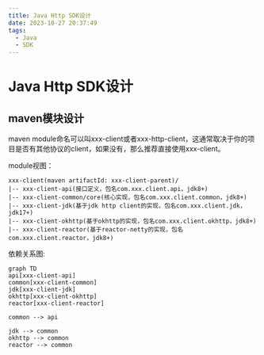 ```yaml
---
title: Java Http SDK设计
date: 2023-10-27 20:37:49
tags:
  - Java
  - SDK
---
```

<!-- toc -->

# Java Http SDK设计

## maven模块设计

maven module命名可以叫xxx-client或者xxx-http-client，这通常取决于你的项目是否有其他协议的client，如果没有，那么推荐直接使用xxx-client。

module视图：

```
xxx-client(maven artifactId: xxx-client-parent)/
|-- xxx-client-api(接口定义，包名com.xxx.client.api，jdk8+)
|-- xxx-client-common/core(核心实现，包名com.xxx.client.common，jdk8+)
|-- xxx-client-jdk(基于jdk http client的实现，包名com.xxx.client.jdk，jdk17+)
|-- xxx-client-okhttp(基于okhttp的实现，包名com.xxx.client.okhttp，jdk8+)
|-- xxx-client-reactor(基于reactor-netty的实现，包名com.xxx.client.reactor，jdk8+)
```

依赖关系图:

```mermaid
graph TD
api[xxx-client-api]
common[xxx-client-common]
jdk[xxx-client-jdk]
okhttp[xxx-client-okhttp]
reactor[xxx-client-reactor]

common --> api

jdk --> common
okhttp --> common
reactor --> common
```
